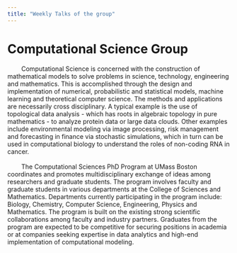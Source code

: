 ```yaml
---
title: "Weekly Talks of the group"
---
```


# Computational Science Group

&nbsp; &nbsp;&nbsp;&nbsp;&nbsp;&nbsp;&nbsp;Computational Science is concerned with the construction of mathematical models to solve problems in science, technology, engineering and mathematics. This is accomplished through the design and implementation of numerical, probabilistic and statistical models, machine learning and theoretical computer science. The methods and applications are necessarily cross disciplinary. A typical example is the use of topological data analysis - which has roots in algebraic topology in pure mathematics - to analyze protein data or large data clouds. Other examples include environmental modeling via image processing, risk management and forecasting in finance via stochastic simulations, which in turn can be used in computational biology to understand the roles of non-coding RNA in cancer. <br />
<br />
&nbsp; &nbsp;&nbsp;&nbsp;&nbsp;&nbsp;&nbsp;The Computational Sciences PhD Program at UMass Boston coordinates and promotes multidisciplinary exchange of ideas
among researchers and graduate students. The program involves
faculty and graduate students in various departments at the College
of Sciences and Mathematics. Departments currently participating in
the program include: Biology, Chemistry, Computer Science,
Engineering, Physics and Mathematics. The program is built on the
existing strong scientific collaborations among faculty and industry
partners. Graduates from the program are expected to be competitive
for securing positions in academia or at companies seeking expertise
in data analytics and high-end implementation of computational modeling.
